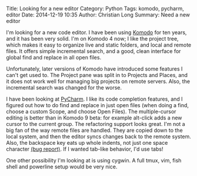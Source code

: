 Title: Looking for a new editor
Category: Python
Tags: komodo, pycharm, editor
Date: 2014-12-19 10:35
Author: Christian Long
Summary: Need a new editor

I'm looking for a new code editor. I have been using [Komodo](http://komodoide.com/) for ten years, and it has been very solid. I'm on Komodo 4 now; I like the project tree, which makes it easy to organize live and static folders, and local and remote files. It offers simple incremental search, and a good, clean interface for global find and replace in all open files.

Unfortunately, later versions of Komodo have introduced some features I can't get used to. The Project pane was split in to Projects and Places, and it does not work well for managing big projects on remote servers. Also, the incremental search was changed for the worse.

I have been looking at [PyCharm](https://www.jetbrains.com/pycharm/). I like its code completion features, and I figured out how to do find and replace in just open files (when doing a find, choose a custom Scope, and choose Open Files). The multiple-cursor editing is better than in Komodo 9 beta: for example alt-click adds a new cursor to the current group. The refactoring support looks great. I'm not a big fan of the way remote files are handled. They are copied down to the local system, and then the editor syncs changes back to the remote system. Also, the backspace key eats up whole indents, not just one space character [(bug report)](https://youtrack.jetbrains.com/issue/IDEA-87318). If I wanted tab-like behavior, I'd use tabs!

One other possibility I'm looking at is using cygwin. A full tmux, vim, fish shell and powerline setup would be very nice.
